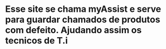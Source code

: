 # Esse site se chama myAssist e serve para guardar chamados de produtos com defeito. Ajudando assim os tecnicos de T.i